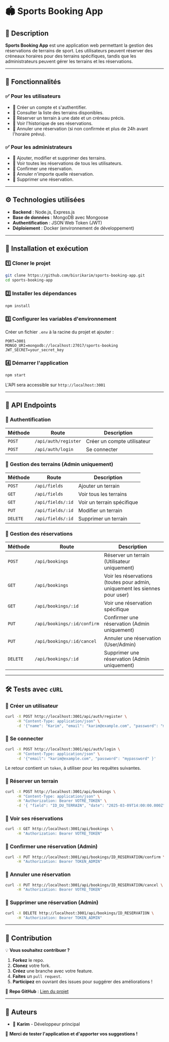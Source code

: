 # 🏟️ Sports Booking App

## 📌 Description
**Sports Booking App** est une application web permettant la gestion des réservations de terrains de sport. Les utilisateurs peuvent réserver des créneaux horaires pour des terrains spécifiques, tandis que les administrateurs peuvent gérer les terrains et les réservations.

---

## 🚀 Fonctionnalités
### ✅ **Pour les utilisateurs**
- 🔹 Créer un compte et s'authentifier.
- 🔹 Consulter la liste des terrains disponibles.
- 🔹 Réserver un terrain à une date et un créneau précis.
- 🔹 Voir l'historique de ses réservations.
- 🔹 Annuler une réservation (si non confirmée et plus de 24h avant l'horaire prévu).

### ✅ **Pour les administrateurs**
- 🔹 Ajouter, modifier et supprimer des terrains.
- 🔹 Voir toutes les réservations de tous les utilisateurs.
- 🔹 Confirmer une réservation.
- 🔹 Annuler n'importe quelle réservation.
- 🔹 Supprimer une réservation.

---

## ⚙️ Technologies utilisées
- **Backend** : Node.js, Express.js
- **Base de données** : MongoDB avec Mongoose
- **Authentification** : JSON Web Token (JWT)
- **Déploiement** : Docker (environnement de développement)

---

## 📂 Installation et exécution

### 1️⃣ **Cloner le projet**
```bash
git clone https://github.com/bisrikarim/sports-booking-app.git
cd sports-booking-app
```

### 2️⃣ **Installer les dépendances**
```bash
npm install
```

### 3️⃣ **Configurer les variables d'environnement**
Créer un fichier `.env` à la racine du projet et ajouter :
```env
PORT=3001
MONGO_URI=mongodb://localhost:27017/sports-booking
JWT_SECRET=your_secret_key
```

### 4️⃣ **Démarrer l'application**
```bash
npm start
```
L'API sera accessible sur `http://localhost:3001`

---

## 📝 API Endpoints

### 🔹 **Authentification**
| Méthode | Route | Description |
|---------|-------|-------------|
| `POST` | `/api/auth/register` | Créer un compte utilisateur |
| `POST` | `/api/auth/login` | Se connecter |

### 🔹 **Gestion des terrains** (Admin uniquement)
| Méthode | Route | Description |
|---------|-------|-------------|
| `POST` | `/api/fields` | Ajouter un terrain |
| `GET` | `/api/fields` | Voir tous les terrains |
| `GET` | `/api/fields/:id` | Voir un terrain spécifique |
| `PUT` | `/api/fields/:id` | Modifier un terrain |
| `DELETE` | `/api/fields/:id` | Supprimer un terrain |

### 🔹 **Gestion des réservations**
| Méthode | Route | Description |
|---------|-------|-------------|
| `POST` | `/api/bookings` | Réserver un terrain (Utilisateur uniquement) |
| `GET` | `/api/bookings` | Voir les réservations (toutes pour admin, uniquement les siennes pour user) |
| `GET` | `/api/bookings/:id` | Voir une réservation spécifique |
| `PUT` | `/api/bookings/:id/confirm` | Confirmer une réservation (Admin uniquement) |
| `PUT` | `/api/bookings/:id/cancel` | Annuler une réservation (User/Admin) |
| `DELETE` | `/api/bookings/:id` | Supprimer une réservation (Admin uniquement) |

---

## 🛠 Tests avec `cURL`

### 🔹 **Créer un utilisateur**
```bash
curl -X POST http://localhost:3001/api/auth/register \
     -H "Content-Type: application/json" \
     -d '{"name": "Karim", "email": "karim@example.com", "password": "mypassword" }'
```

### 🔹 **Se connecter**
```bash
curl -X POST http://localhost:3001/api/auth/login \
     -H "Content-Type: application/json" \
     -d '{"email": "karim@example.com", "password": "mypassword" }'
```
Le retour contient un `token`, à utiliser pour les requêtes suivantes.

### 🔹 **Réserver un terrain**
```bash
curl -X POST http://localhost:3001/api/bookings \
     -H "Content-Type: application/json" \
     -H "Authorization: Bearer VOTRE_TOKEN" \
     -d '{ "field": "ID_DU_TERRAIN", "date": "2025-03-09T14:00:00.000Z", "timeSlot": "14:00-15:00" }'
```

### 🔹 **Voir ses réservations**
```bash
curl -X GET http://localhost:3001/api/bookings \
     -H "Authorization: Bearer VOTRE_TOKEN"
```

### 🔹 **Confirmer une réservation (Admin)**
```bash
curl -X PUT http://localhost:3001/api/bookings/ID_RESERVATION/confirm \
     -H "Authorization: Bearer TOKEN_ADMIN"
```

### 🔹 **Annuler une réservation**
```bash
curl -X PUT http://localhost:3001/api/bookings/ID_RESERVATION/cancel \
     -H "Authorization: Bearer VOTRE_TOKEN"
```

### 🔹 **Supprimer une réservation (Admin)**
```bash
curl -X DELETE http://localhost:3001/api/bookings/ID_RESERVATION \
     -H "Authorization: Bearer TOKEN_ADMIN"
```

---

## 🎯 Contribution
💡 **Vous souhaitez contribuer ?**
1. **Forkez** le repo.
2. **Clonez** votre fork.
3. **Créez** une branche avec votre feature.
4. **Faites** un `pull request`.
5. **Participez** en ouvrant des issues pour suggérer des améliorations !

📌 **Repo GitHub** : [Lien du projet](https://github.com/bisrikarim/sports-booking-app.git)

---

## 📌 Auteurs
- 👤 **Karim** - Développeur principal

🚀 **Merci de tester l'application et d'apporter vos suggestions !**
